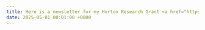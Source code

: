 ```yaml
---
title: Here is a newsletter for my Horton Research Grant <a href="https://drive.google.com/file/d/17BPRRMAYESzcCOmxxuqD6BYAMIR_W8bf/view" target="_blank">AGU Hydrology Newsletter April 2025</a> 
date: 2025-05-01 00:01:00 +0800
---
```

